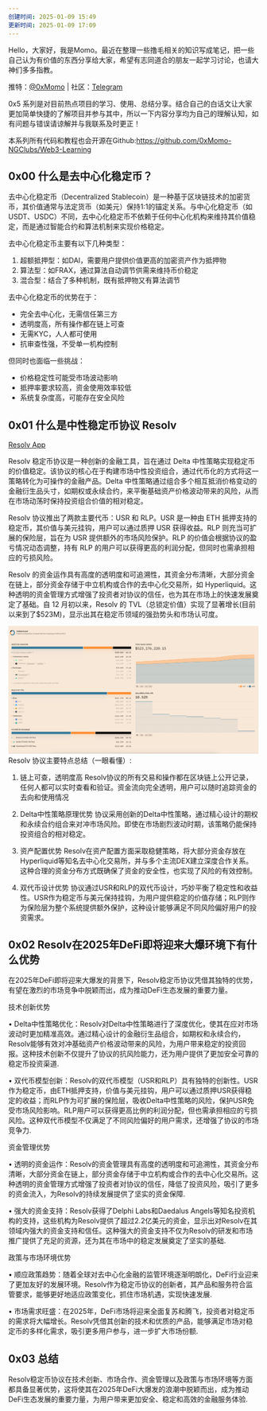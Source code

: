```yaml
---
创建时间: 2025-01-09 15:49
更新时间: 2025-01-09 17:09
---
```


Hello，大家好，我是Momo。最近在整理一些撸毛相关的知识写成笔记，把一些自己认为有价值的东西分享给大家，希望有志同道合的朋友一起学习讨论，也请大神们多多指教。

推特：[@0xMomo](https://x.com/0xmomonifty) | 社区：[Telegram](https://t.co/JQ78TtwxeJ)

0x5 系列是对目前热点项目的学习、使用、总结分享。结合自己的白话文让大家更加简单快捷的了解项目并参与其中，所以一下内容分享均为自己的理解认知，如有问题与错误请谅解并与我联系及时更正！

本系列所有代码和教程也会开源在Github:https://github.com/0xMomo-NGClubs/Web3-Learning

## 0x00 什么是去中心化稳定币？

去中心化稳定币（Decentralized Stablecoin）是一种基于区块链技术的加密货币，其价值通常与法定货币（如美元）保持1:1的锚定关系。与中心化稳定币（如USDT、USDC）不同，去中心化稳定币不依赖于任何中心化机构来维持其价值稳定，而是通过智能合约和算法机制来实现价格稳定。

去中心化稳定币主要有以下几种类型：
1. 超额抵押型：如DAI，需要用户提供价值更高的加密资产作为抵押物
2. 算法型：如FRAX，通过算法自动调节供需来维持币价稳定
3. 混合型：结合了多种机制，既有抵押物又有算法调节

去中心化稳定币的优势在于：
- 完全去中心化，无需信任第三方
- 透明度高，所有操作都在链上可查
- 无需KYC，人人都可使用
- 抗审查性强，不受单一机构控制

但同时也面临一些挑战：
- 价格稳定性可能受市场波动影响
- 抵押率要求较高，资金使用效率较低
- 系统复杂度高，可能存在安全风险

## 0x01 什么是中性稳定币协议 Resolv

[Resolv App](https://app.resolv.xyz/ref/0xMomo)

Resolv 稳定币协议是一种创新的金融工具，旨在通过 Delta 中性策略实现稳定币的价值稳定。该协议的核心在于构建市场中性投资组合，通过代币化的方式将这一策略转化为可操作的金融产品。Delta 中性策略通过组合多个相互抵消价格变动的金融衍生品头寸，如期权或永续合约，来平衡基础资产价格波动带来的风险，从而在市场动荡时保持投资组合价值的相对稳定。

Resolv 协议推出了两款主要代币：USR 和 RLP。USR 是一种由 ETH 抵押支持的稳定币，其价值与美元挂钩，用户可以通过质押 USR 获得收益。RLP 则充当可扩展的保险层，旨在为 USR 提供额外的市场风险保护。RLP 的价值会根据协议的盈亏情况动态调整，持有 RLP 的用户可以获得更高的利润分配，但同时也需承担相应的亏损风险。

Resolv 的资金运作具有高度的透明度和可追溯性，其资金分布清晰，大部分资金在链上，部分资金存储于中立机构或合作的去中心化交易所，如 Hyperliquid。这种透明的资金管理方式增强了投资者对协议的信任，也为其在市场上的快速发展奠定了基础。自 12 月初以来，Resolv 的 TVL（总锁定价值）实现了显著增长(目前以来到了$523M)，显示出其在稳定币领域的强劲势头和市场认可度。

![image.png](./img/image.png)
Resolv 协议主要特点总结（一眼看懂）:

1. 链上可查，透明度高
Resolv协议的所有交易和操作都在区块链上公开记录，任何人都可以实时查看和验证。资金流向完全透明，用户可以随时追踪资金的去向和使用情况

2. Delta中性策略原理优势
协议采用创新的Delta中性策略，通过精心设计的期权和永续合约组合来对冲市场风险。即使在市场剧烈波动时期，该策略仍能保持投资组合的相对稳定。

3. 资产配置优势
Resolv在资产配置方面采取稳健策略，将大部分资金存放在Hyperliquid等知名去中心化交易所，并与多个主流DEX建立深度合作关系。这种合理的资金分布方式既确保了资金的安全性，也实现了风险的有效控制。

4. 双代币设计优势
协议通过USR和RLP的双代币设计，巧妙平衡了稳定性和收益性。USR作为稳定币与美元保持挂钩，为用户提供稳定的价值存储；RLP则作为保险层为整个系统提供额外保护，这种设计能够满足不同风险偏好用户的投资需求。


## 0x02 Resolv在2025年DeFi即将迎来大爆环境下有什么优势

在2025年DeFi即将迎来大爆发的背景下，Resolv稳定币协议凭借其独特的优势，有望在激烈的市场竞争中脱颖而出，成为推动DeFi生态发展的重要力量。

技术创新优势

• Delta中性策略优化：Resolv对Delta中性策略进行了深度优化，使其在应对市场波动时更加精准高效。通过精心设计的金融衍生品组合，如期权和永续合约，Resolv能够有效对冲基础资产价格波动带来的风险，为用户带来稳定的投资回报。这种技术创新不仅提升了协议的抗风险能力，还为用户提供了更加安全可靠的稳定币投资渠道.

• 双代币模型创新：Resolv的双代币模型（USR和RLP）具有独特的创新性。USR作为稳定币，由ETH抵押支持，价值与美元挂钩，用户可以通过质押USR获得稳定的收益；而RLP作为可扩展的保险层，吸收Delta中性策略的风险，保护USR免受市场风险影响。RLP用户可以获得更高比例的利润分配，但也需承担相应的亏损风险。这种双代币模型不仅满足了不同风险偏好的用户需求，还增强了协议的市场竞争力.

资金管理优势

• 透明的资金运作：Resolv的资金管理具有高度的透明度和可追溯性，其资金分布清晰，大部分资金在链上，部分资金存储于中立机构或合作的去中心化交易所。这种透明的资金管理方式增强了投资者对协议的信任，降低了投资风险，吸引了更多的资金流入，为Resolv的持续发展提供了坚实的资金保障.

• 强大的资金支持：Resolv获得了Delphi Labs和Daedalus Angels等知名投资机构的支持，这些机构为Resolv提供了超过2.2亿美元的资金，显示出对Resolv在其领域内强大的资金支持和信任。这种强大的资金支持不仅为Resolv的研发和市场推广提供了充足的资源，还为其在市场中的稳定发展奠定了坚实的基础.

政策与市场环境优势

• 顺应政策趋势：随着全球对去中心化金融的监管环境逐渐明朗化，DeFi行业迎来了更加友好的发展环境。Resolv作为稳定币协议的创新者，其产品和服务符合监管要求，能够更好地适应政策变化，抓住市场机遇，实现快速发展.

• 市场需求旺盛：在2025年，DeFi市场将迎来全面复苏和腾飞，投资者对稳定币的需求将大幅增长。Resolv凭借其创新的技术和优质的产品，能够满足市场对稳定币的多样化需求，吸引更多用户参与，进一步扩大市场份额.

## 0x03 总结

Resolv稳定币协议在技术创新、市场合作、资金管理以及政策与市场环境等方面都具备显著优势，这将使其在2025年DeFi大爆发的浪潮中脱颖而出，成为推动DeFi生态发展的重要力量，为用户带来更加安全、稳定和高效的金融服务体验.